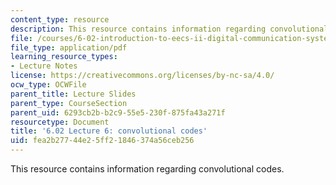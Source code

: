 ```yaml
---
content_type: resource
description: This resource contains information regarding convolutional codes.
file: /courses/6-02-introduction-to-eecs-ii-digital-communication-systems-fall-2012/fea2b27744e25ff21846374a56ceb256_MIT6_02F12_lec06.pdf
file_type: application/pdf
learning_resource_types:
- Lecture Notes
license: https://creativecommons.org/licenses/by-nc-sa/4.0/
ocw_type: OCWFile
parent_title: Lecture Slides
parent_type: CourseSection
parent_uid: 6293cb2b-b2c9-55e5-230f-875fa43a271f
resourcetype: Document
title: '6.02 Lecture 6: convolutional codes'
uid: fea2b277-44e2-5ff2-1846-374a56ceb256
---
```

This resource contains information regarding convolutional codes.